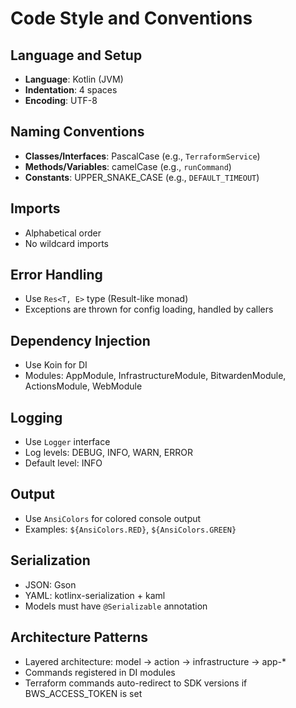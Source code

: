 # Code Style and Conventions

## Language and Setup
- **Language**: Kotlin (JVM)
- **Indentation**: 4 spaces
- **Encoding**: UTF-8

## Naming Conventions
- **Classes/Interfaces**: PascalCase (e.g., `TerraformService`)
- **Methods/Variables**: camelCase (e.g., `runCommand`)
- **Constants**: UPPER_SNAKE_CASE (e.g., `DEFAULT_TIMEOUT`)

## Imports
- Alphabetical order
- No wildcard imports

## Error Handling
- Use `Res<T, E>` type (Result-like monad)
- Exceptions are thrown for config loading, handled by callers

## Dependency Injection
- Use Koin for DI
- Modules: AppModule, InfrastructureModule, BitwardenModule, ActionsModule, WebModule

## Logging
- Use `Logger` interface
- Log levels: DEBUG, INFO, WARN, ERROR
- Default level: INFO

## Output
- Use `AnsiColors` for colored console output
- Examples: `${AnsiColors.RED}`, `${AnsiColors.GREEN}`

## Serialization
- JSON: Gson
- YAML: kotlinx-serialization + kaml
- Models must have `@Serializable` annotation

## Architecture Patterns
- Layered architecture: model → action → infrastructure → app-*
- Commands registered in DI modules
- Terraform commands auto-redirect to SDK versions if BWS_ACCESS_TOKEN is set